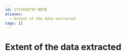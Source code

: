 ```yaml
---
id: 1712910797-NOTB
aliases:
  - Extent of the data extracted
tags: []
---
```


# Extent of the data extracted

